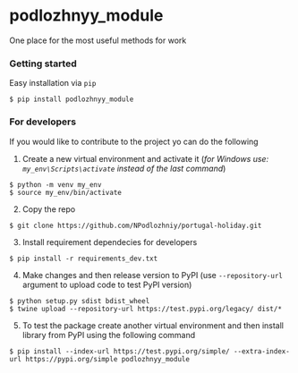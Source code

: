 # podlozhnyy_module
One place for the most useful methods for work

### Getting started

Easy installation via `pip`

```
$ pip install podlozhnyy_module
```

### For developers

If you would like to contribute to the project yo can do the following

1. Create a new virtual environment and activate it (_for Windows use: `my_env\Scripts\activate` instead of the last command_)
```
$ python -m venv my_env
$ source my_env/bin/activate
```

2. Copy the repo
```
$ git clone https://github.com/NPodlozhniy/portugal-holiday.git
```

3. Install requirement dependecies for developers
```
$ pip install -r requirements_dev.txt
```

4. Make changes and then release version to PyPI (use `--repository-url` argument to upload code to test PyPI version)
```
$ python setup.py sdist bdist_wheel
$ twine upload --repository-url https://test.pypi.org/legacy/ dist/*
```

5. To test the package create another virtual environment and then install library from PyPI using the following command
```
$ pip install --index-url https://test.pypi.org/simple/ --extra-index-url https://pypi.org/simple podlozhnyy_module
```
